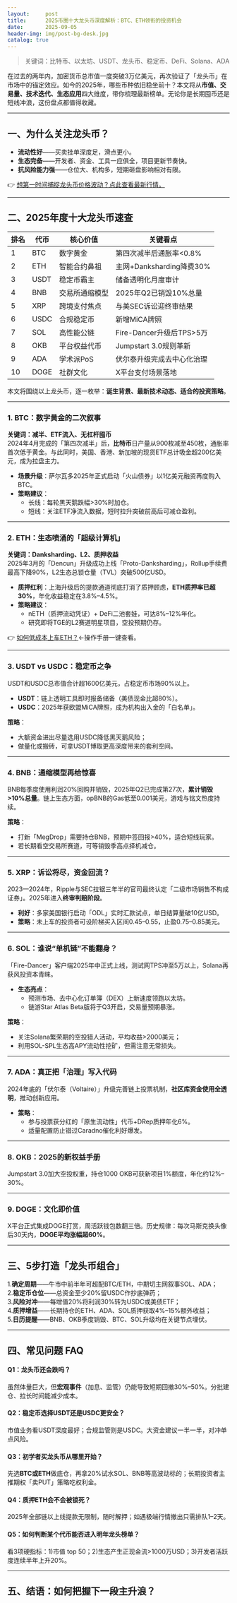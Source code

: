 ```yaml
---
layout:     post
title:      2025币圈十大龙头币深度解析：BTC、ETH领衔的投资机会
date:       2025-09-05
header-img: img/post-bg-desk.jpg
catalog: true
---
```


> 关键词：比特币、以太坊、USDT、龙头币、稳定币、DeFi、Solana、ADA

在过去的两年内，加密货币总市值一度突破3万亿美元，再次验证了「龙头币」在市场中的锚定效应。如今的2025年，哪些币种依旧稳坐前十？本文将从**市值、交易量、技术迭代、生态应用**四大维度，带你梳理最新榜单。无论你是长期囤币还是短线冲浪，这份盘点都值得收藏。

---

## 一、为什么关注龙头币？
- **流动性好**——买卖挂单深度足，滑点更小。  
- **生态完备**——开发者、资金、工具一应俱全，项目更新节奏快。  
- **抗风险能力强**——仓位大、机构多，短期砸盘影响相对有限。  

👉 [想第一时间捕捉龙头币价格波动？点此查看最新行情。](https://okxdog.com/)

---

## 二、2025年度十大龙头币速查
|排名|代币|核心价值|关键看点|
|---|---|---|---|
|1|BTC|数字黄金|第四次减半后通胀率<0.8%|
|2|ETH|智能合约鼻祖|主网+Danksharding降费30%|
|3|USDT|稳定币霸主|储备透明化月度审计|
|4|BNB|交易所通缩模型|2025年Q2已销毁10%总量|
|5|XRP|跨境支付焦点|与美SEC诉讼迎终审结果|
|6|USDC|合规稳定币|新增MiCA牌照|
|7|SOL|高性能公链|Fire-Dancer升级后TPS>5万|
|8|OKB|平台权益代币|Jumpstart 3.0规则革新|
|9|ADA|学术派PoS|伏尔泰升级完成去中心化治理|
|10|DOGE|社群文化|X平台支付场景落地|

本文将围绕以上龙头币，逐一枚举：**诞生背景、最新技术动态、适合的投资策略**。

---

### 1. BTC：数字黄金的二次叙事
**关键词：减半、ETF流入、无杠杆囤币**  
2024年4月完成的「第四次减半」后，**比特币**日产量从900枚减至450枚，通胀率首次低于黄金。与此同时，美国、香港、新加坡的现货ETF总计吸金超200亿美元，成为拉盘主力。

- **场景升级**：萨尔瓦多2025年正式启动「火山债券」以1亿美元融资再度购入BTC。  
- **策略建议**：  
  - 长线：每轮黑天鹅跌幅>30%时加仓。  
  - 短线：关注ETF净流入数据，短时拉升突破前高后可减仓盈利。

---

### 2. ETH：生态喷涌的「超级计算机」
**关键词：Danksharding、L2、质押收益**  
2025年3月的「Dencun」升级成功上线「Proto-Danksharding」，Rollup手续费最高下降90%，L2生态总锁仓量（TVL）突破500亿USD。

- **质押红利**：上海升级后的提款通道彻底打消了质押顾虑，**ETH质押率已超30%**，年化收益稳定在3.8%–4.5%。  
- **策略建议**：  
  - nETH（质押流动凭证）+ DeFi二池套娃，可达8%–12%年化。  
  - 研究即将TGE的L2赛道明星项目，空投预期仍存。

👉 [如何低成本上车ETH？](https://okxdog.com/)←操作手册一键查看。

---

### 3. USDT vs USDC：稳定币之争
USDT和USDC总市值合计超1600亿美元，占稳定币市场90%以上。

- **USDT**：链上透明工具即时报备储备（美债现金比超80%）。  
- **USDC**：2025年获欧盟MiCA牌照，成为机构出入金的「白名单」。  

**策略**：  
- 大额资金进出尽量选用USDC降低黑天鹅风险；  
- 做量化或搬砖，可拿USDT博取更高深度带来的套利空间。

---

### 4. BNB：通缩模型再给惊喜
BNB每季度使用利润20%回购并销毁，2025年Q2已完成第27次，**累计销毁>10%总量**。链上生态方面，opBNB的Gas低至0.001美元，游戏与铭文热度持续。

**策略**：  
- 打新「MegDrop」需要持仓BNB，预期中签回报>40%，适合短线玩家。  
- 若长期看空交易所赛道，可等销毁季高点择机减仓。

---

### 5. XRP：诉讼将尽，资金回流？
2023—2024年，Ripple与SEC拉锯三年半的官司最终认定「二级市场销售不构成证券」。2025年进入**终审判赔阶段**。

- **利好**：多家美国银行启动「ODL」实时汇款试点，单日结算量破10亿USD。  
- **策略**：未上车的投资者可设阶梯买入区间$0.45–$0.55，止盈0.75–0.85美元。

---

### 6. SOL：谁说“单机链”不能翻身？
「Fire-Dancer」客户端2025年中正式上线，测试网TPS冲至5万以上，Solana再获风投资本青睐。

- **生态亮点**：  
  - 预测市场、去中心化订单簿（DEX）上新速度领跑以太坊。  
  - 链游Star Atlas Beta版将于Q3开启，交易量预期暴涨。  

**策略**：  
- 关注Solana繁荣期的空投猎人活动，平均收益>2000美元；  
- 利用SOL-SPL生态高APY流动性挖矿，但需注意无常损失。

---

### 7. ADA：真正把「治理」写入代码
2024年底的「伏尔泰（Voltaire）」升级完善链上投票机制，**社区库资金使用全透明**，推动创新应用。

- **策略**：  
  - 参与投票获分红的「原生流动性」代币+DRep质押年化6%。  
  - 适量配置防止错过Caradno催化利好爆发。

---

### 8. OKB：2025的新权益手册
Jumpstart 3.0加大空投权重，持仓1000 OKB可获新项目1%额度，年化约12%–30%。

---

### 9. DOGE：文化即价值
X平台正式集成DOGE打赏，周活跃钱包数翻三倍。历史规律：每次马斯克换头像后30天内，**DOGE平均涨幅超60%**。

---

## 三、5步打造「龙头币组合」
1.**确定周期**——牛市中前半年可超配BTC/ETH，中期切主网叙事SOL、ADA；  
2.**稳定币仓位**——总资金至少20%留USDC作抄底弹药；  
3.**风险对冲**——每增值20%将利润30%转为USDC或美债ETF；  
4.**质押增益**——长期持仓的ETH、ADA、SOL质押获取4%–15%额外收益；  
5.**日历提醒**——BNB、OKB季度销毁、BTC、SOL升级均在关键节点埋伏。

---

## 四、常见问题 FAQ

#### Q1：龙头币还会跌吗？  
虽然体量巨大，但**宏观事件**（加息、监管）仍能导致短期回撤30%–50%。分批建仓、拉长时间能减少成本。

#### Q2：稳定币选择USDT还是USDC更安全？  
市值业务看USDT深度最好；合规监管则是USDC。大资金建议一半一半，对冲单点风险。

#### Q3：初学者买龙头币从哪里开始？  
先选**BTC或ETH**做底仓，再拿20%试水SOL、BNB等高波动标的；长期投资者主推期权「卖PUT」策略吃权利金。

#### Q4：质押ETH会不会被锁死？  
2025年全部链以上线提款无限制，随时解押；如遇极端行情撤出只需排队1–2天。

#### Q5：如何判断某个代币能否进入明年龙头榜单？  
看3项硬指标：1)市值 top 50；2)生态产生正现金流>1000万USD；3)开发者活跃度连续半年上升20%。

---

## 五、结语：如何把握下一段主升浪？
